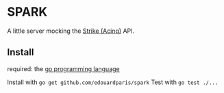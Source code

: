 # SPARK

A little server mocking the [Strike (Acinq)](https://strike.acinq.co/) API.

## Install

required: the [go programming language](https://golang.org/dl/)

Install with `go get github.com/edouardparis/spark`
Test with `go test ./...`
